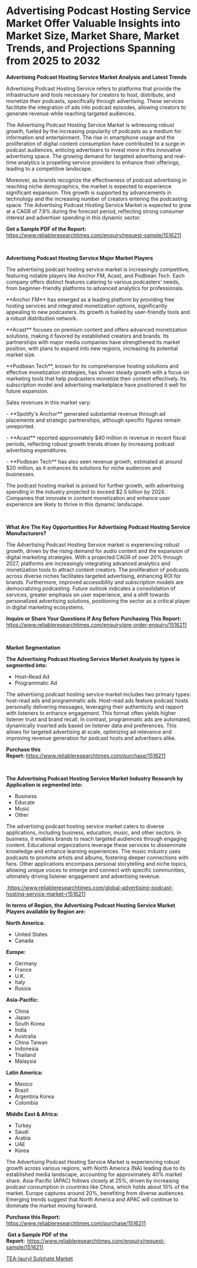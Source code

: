 <p><h1>Advertising Podcast Hosting Service Market Offer Valuable Insights into Market Size, Market Share, Market Trends, and Projections Spanning from 2025 to 2032</h1></p><p><strong>Advertising Podcast Hosting Service Market Analysis and Latest Trends</strong></p>
<p><p>Advertising Podcast Hosting Service refers to platforms that provide the infrastructure and tools necessary for creators to host, distribute, and monetize their podcasts, specifically through advertising. These services facilitate the integration of ads into podcast episodes, allowing creators to generate revenue while reaching targeted audiences.</p><p>The Advertising Podcast Hosting Service Market is witnessing robust growth, fueled by the increasing popularity of podcasts as a medium for information and entertainment. The rise in smartphone usage and the proliferation of digital content consumption have contributed to a surge in podcast audiences, enticing advertisers to invest more in this innovative advertising space. The growing demand for targeted advertising and real-time analytics is propelling service providers to enhance their offerings, leading to a competitive landscape.</p><p>Moreover, as brands recognize the effectiveness of podcast advertising in reaching niche demographics, the market is expected to experience significant expansion. This growth is supported by advancements in technology and the increasing number of creators entering the podcasting space. The Advertising Podcast Hosting Service Market is expected to grow at a CAGR of 7.9% during the forecast period, reflecting strong consumer interest and advertiser spending in this dynamic sector.</p></p>
<p><strong>Get a Sample PDF of the Report:&nbsp;</strong> <a href="https://www.reliableresearchtimes.com/enquiry/request-sample/1516211?utm_campaign=3548&utm_medium=2&utm_source=Github&utm_content=ia&utm_term=29032025&utm_id=advertising-podcast-hosting-service">https://www.reliableresearchtimes.com/enquiry/request-sample/1516211</a></p>
<p>&nbsp;</p>
<p><strong>Advertising Podcast Hosting Service Major Market Players</strong></p>
<p><p>The advertising podcast hosting service market is increasingly competitive, featuring notable players like Anchor FM, Acast, and Podbean Tech. Each company offers distinct features catering to various podcasters' needs, from beginner-friendly platforms to advanced analytics for professionals.</p><p>**Anchor FM** has emerged as a leading platform by providing free hosting services and integrated monetization options, significantly appealing to new podcasters. Its growth is fueled by user-friendly tools and a robust distribution network.</p><p>**Acast** focuses on premium content and offers advanced monetization solutions, making it favored by established creators and brands. Its partnerships with major media companies have strengthened its market position, with plans to expand into new regions, increasing its potential market size.</p><p>**Podbean Tech**, known for its comprehensive hosting solutions and effective monetization strategies, has shown steady growth with a focus on marketing tools that help podcasters monetize their content effectively. Its subscription model and advertising marketplace have positioned it well for future expansion.</p><p>Sales revenues in this market vary: </p><p>- **Spotify's Anchor** generated substantial revenue through ad placements and strategic partnerships, although specific figures remain unreported.</p><p>- **Acast** reported approximately $40 million in revenue in recent fiscal periods, reflecting robust growth trends driven by increasing podcast advertising expenditures.</p><p>- **Podbean Tech** has also seen revenue growth, estimated at around $20 million, as it enhances its solutions for niche audiences and businesses.</p><p>The podcast hosting market is poised for further growth, with advertising spending in the industry projected to exceed $2.5 billion by 2024. Companies that innovate in content monetization and enhance user experience are likely to thrive in this dynamic landscape.</p></p>
<p>&nbsp;</p>
<p><strong>What Are The Key Opportunities For Advertising Podcast Hosting Service Manufacturers?</strong></p>
<p><p>The Advertising Podcast Hosting Service market is experiencing robust growth, driven by the rising demand for audio content and the expansion of digital marketing strategies. With a projected CAGR of over 20% through 2027, platforms are increasingly integrating advanced analytics and monetization tools to attract content creators. The proliferation of podcasts across diverse niches facilitates targeted advertising, enhancing ROI for brands. Furthermore, improved accessibility and subscription models are democratizing podcasting. Future outlook indicates a consolidation of services, greater emphasis on user experience, and a shift towards personalized advertising solutions, positioning the sector as a critical player in digital marketing ecosystems.</p></p>
<p><strong>Inquire or Share Your Questions If Any Before Purchasing This Report:</strong> <a href="https://www.reliableresearchtimes.com/enquiry/pre-order-enquiry/1516211?utm_campaign=3548&utm_medium=2&utm_source=Github&utm_content=ia&utm_term=29032025&utm_id=advertising-podcast-hosting-service">https://www.reliableresearchtimes.com/enquiry/pre-order-enquiry/1516211</a></p>
<p>&nbsp;</p>
<p><strong>Market Segmentation</strong></p>
<p><strong>The Advertising Podcast Hosting Service Market Analysis by types is segmented into:</strong></p>
<p><ul><li>Host–Read Ad</li><li>Programmatic Ad</li></ul></p>
<p><p>The advertising podcast hosting service market includes two primary types: host-read ads and programmatic ads. Host-read ads feature podcast hosts personally delivering messages, leveraging their authenticity and rapport with listeners to enhance engagement. This format often yields higher listener trust and brand recall. In contrast, programmatic ads are automated, dynamically inserted ads based on listener data and preferences. This allows for targeted advertising at scale, optimizing ad relevance and improving revenue generation for podcast hosts and advertisers alike.</p></p>
<p><strong>Purchase this Report:&nbsp;</strong><a href="https://www.reliableresearchtimes.com/purchase/1516211?utm_campaign=3548&utm_medium=2&utm_source=Github&utm_content=ia&utm_term=29032025&utm_id=advertising-podcast-hosting-service">https://www.reliableresearchtimes.com/purchase/1516211</a></p>
<p>&nbsp;</p>
<p><strong>The Advertising Podcast Hosting Service Market Industry Research by Application is segmented into:</strong></p>
<p><ul><li>Business</li><li>Educate</li><li>Music</li><li>Other</li></ul></p>
<p><p>The advertising podcast hosting service market caters to diverse applications, including business, education, music, and other sectors. In business, it enables brands to reach targeted audiences through engaging content. Educational organizations leverage these services to disseminate knowledge and enhance learning experiences. The music industry uses podcasts to promote artists and albums, fostering deeper connections with fans. Other applications encompass personal storytelling and niche topics, allowing unique voices to emerge and connect with specific communities, ultimately driving listener engagement and advertising revenue.</p></p>
<p><a href="https://www.reliableresearchtimes.com/global-advertising-podcast-hosting-service-market-r1516211?utm_campaign=3548&utm_medium=2&utm_source=Github&utm_content=ia&utm_term=29032025&utm_id=advertising-podcast-hosting-service">&nbsp;https://www.reliableresearchtimes.com/global-advertising-podcast-hosting-service-market-r1516211</a></p>
<p><strong>In terms of Region, the Advertising Podcast Hosting Service Market Players available by Region are:</strong></p>
<p>
    <p> <strong> North America: </strong>
        <ul>
            <li>United States</li>
            <li>Canada</li>
        </ul>
        </p> 
    <p> <strong> Europe: </strong>
        <ul>
            <li>Germany</li>
            <li>France</li>
            <li>U.K.</li>
            <li>Italy</li>
            <li>Russia</li>
        </ul>
        </p> 
    <p> <strong> Asia-Pacific: </strong>
        <ul>
            <li>China</li>
            <li>Japan</li>
            <li>South Korea</li>
            <li>India</li>
            <li>Australia</li>
            <li>China Taiwan</li>
            <li>Indonesia</li>
            <li>Thailand</li>
            <li>Malaysia</li>
        </ul>
        </p> 
    <p> <strong> Latin America: </strong>
        <ul>
            <li>Mexico</li>
            <li>Brazil</li>
            <li>Argentina Korea</li>
            <li>Colombia</li>
        </ul>
        </p> 
    <p> <strong> Middle East & Africa: </strong>
        <ul>
            <li>Turkey</li>
            <li>Saudi</li>
            <li>Arabia</li>
            <li>UAE</li>
            <li>Korea</li>
        </ul>
    </p>
    </p>
<p><p>The Advertising Podcast Hosting Service Market is experiencing robust growth across various regions, with North America (NA) leading due to its established media landscape, accounting for approximately 40% market share. Asia-Pacific (APAC) follows closely at 25%, driven by increasing podcast consumption in countries like China, which holds about 10% of the market. Europe captures around 20%, benefiting from diverse audiences. Emerging trends suggest that North America and APAC will continue to dominate the market moving forward.</p></p>
<p><strong>Purchase this Report: </strong><a href="https://www.reliableresearchtimes.com/purchase/1516211?utm_campaign=3548&utm_medium=2&utm_source=Github&utm_content=ia&utm_term=29032025&utm_id=advertising-podcast-hosting-service">https://www.reliableresearchtimes.com/purchase/1516211</a></p>
<p>&nbsp;<strong>Get a Sample PDF of the Report:&nbsp;&nbsp;</strong><a href="https://www.reliableresearchtimes.com/enquiry/request-sample/1516211?utm_campaign=3548&utm_medium=2&utm_source=Github&utm_content=ia&utm_term=29032025&utm_id=advertising-podcast-hosting-service">https://www.reliableresearchtimes.com/enquiry/request-sample/1516211</a></p>
<p><strong></strong></p>
<p><p><a href="https://github.com/anesimazikpd/Market-Research-Report-List-1/blob/main/tea-lauryl-sulphate-market.md?utm_campaign=3548&utm_medium=2&utm_source=Github&utm_content=ia&utm_term=29032025&utm_id=advertising-podcast-hosting-service">TEA-lauryl Sulphate Market</a></p></p>